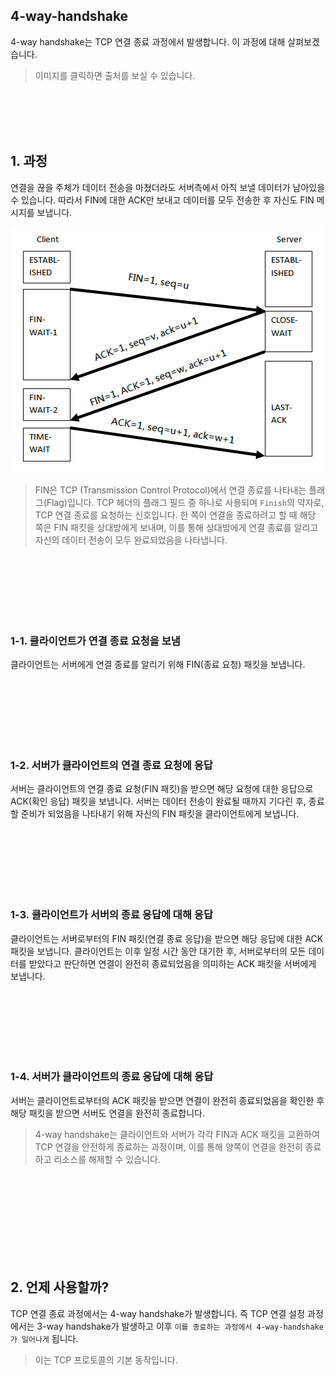 ## 4-way-handshake

4-way handshake는 TCP 연결 종료 과정에서 발생합니다. 이 과정에 대해 살펴보겠습니다. 

> 이미지를 클릭하면 출처를 보실 수 있습니다.

<br/><br/><br/><br/>

## 1. 과정

연결을 끊을 주체가 데이터 전송을 마쳤더라도 서버측에서 아직 보낼 데이터가 남아있을 수 있습니다. 따라서 FIN에 대한 ACK만 보내고 데이터를 모두 전송한 후 자신도 FIN 메시지를 보냅니다.

[![image](./images/img.png)](https://wiki.wireshark.org/TCP-4-times-close.md)

> FIN은 TCP (Transmission Control Protocol)에서 연결 종료를 나타내는 플래그(Flag)입니다. TCP 헤더의 플래그 필드 중 하나로 사용되며 `Finish`의 약자로, TCP 연결 종료를 요청하는 신호입니다. 한 쪽이 연결을 종료하려고 할 때 해당 쪽은 FIN 패킷을 상대방에게 보내며, 이를 통해 상대방에게 연결 종료를 알리고 자신의 데이터 전송이 모두 완료되었음을 나타냅니다.

<br/><br/><br/><br/><br/><br/>

### 1-1. 클라이언트가 연결 종료 요청을 보냄

클라이언트는 서버에게 연결 종료를 알리기 위해 FIN(종료 요청) 패킷을 보냅니다.

<br/><br/><br/><br/><br/><br/>

### 1-2. 서버가 클라이언트의 연결 종료 요청에 응답

서버는 클라이언트의 연결 종료 요청(FIN 패킷)을 받으면 해당 요청에 대한 응답으로 ACK(확인 응답) 패킷을 보냅니다.
서버는 데이터 전송이 완료될 때까지 기다린 후, 종료할 준비가 되었음을 나타내기 위해 자신의 FIN 패킷을 클라이언트에게 보냅니다.

<br/><br/><br/><br/><br/><br/>

### 1-3. 클라이언트가 서버의 종료 응답에 대해 응답

클라이언트는 서버로부터의 FIN 패킷(연결 종료 응답)을 받으면 해당 응답에 대한 ACK 패킷을 보냅니다.
클라이언트는 이후 일정 시간 동안 대기한 후, 서버로부터의 모든 데이터를 받았다고 판단하면 연결이 완전히 종료되었음을 의미하는 ACK 패킷을 서버에게 보냅니다.

<br/><br/><br/><br/><br/><br/>

### 1-4. 서버가 클라이언트의 종료 응답에 대해 응답

서버는 클라이언트로부터의 ACK 패킷을 받으면 연결이 완전히 종료되었음을 확인한 후 해당 패킷을 받으면 서버도 연결을 완전히 종료합니다.

> 4-way handshake는 클라이언트와 서버가 각각 FIN과 ACK 패킷을 교환하여 TCP 연결을 안전하게 종료하는 과정이며, 이를 통해 양쪽이 연결을 완전히 종료하고 리소스를 해제할 수 있습니다.


<br/><br/><br/><br/><br/><br/><br/><br/>

## 2. 언제 사용할까?

TCP 연결 종료 과정에서는 4-way handshake가 발생합니다. 즉 TCP 연결 설정 과정에서는 3-way handshake가 발생하고 이후 `이를 종료하는 과정에서 4-way-handshake가 일어나게` 됩니다. 

> 이는 TCP 프로토콜의 기본 동작입니다.


